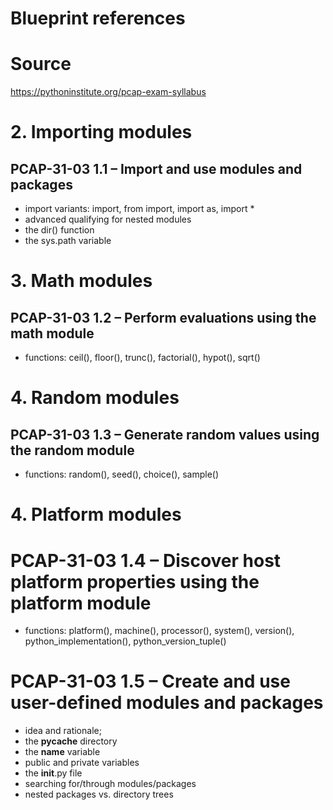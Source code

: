 # Blueprint references

# Source
https://pythoninstitute.org/pcap-exam-syllabus

# 2.  Importing modules
## PCAP-31-03 1.1 – Import and use modules and packages

* import variants: import, from import, import as, import *
* advanced qualifying for nested modules
* the dir() function
* the sys.path variable

# 3. Math modules
## PCAP-31-03 1.2 – Perform evaluations using the math module

* functions: ceil(), floor(), trunc(), factorial(), hypot(), sqrt()

# 4. Random modules
## PCAP-31-03 1.3 – Generate random values using the random module

* functions: random(), seed(), choice(), sample()

# 4. Platform modules
# PCAP-31-03 1.4 – Discover host platform properties using the platform module

* functions: platform(), machine(), processor(), system(), version(), python_implementation(), python_version_tuple()

# PCAP-31-03 1.5 – Create and use user-defined modules and packages

* idea and rationale;
* the __pycache__ directory
* the __name__ variable
* public and private variables
* the __init__.py file
* searching for/through modules/packages
* nested packages vs. directory trees